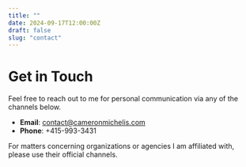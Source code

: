 ```yaml
---
title: ""
date: 2024-09-17T12:00:00Z
draft: false
slug: "contact"
---
```


# Get in Touch

Feel free to reach out to me for personal communication via any of the channels below.

- **Email**: [contact@cameronmichelis.com](mailto:contact@cameronmichelis.com)
- **Phone**: +415-993-3431

For matters concerning organizations or agencies I am affiliated with, please use their official channels.

